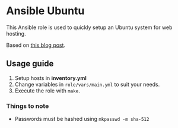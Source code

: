 # Ansible Ubuntu

This Ansible role is used to quickly setup an Ubuntu system for web hosting.

Based on [this blog post](https://confuzeus.com/hub/linux-system-administration/).

## Usage guide

1. Setup hosts in **inventory.yml**
2. Change variables in `role/vars/main.yml` to suit your needs.
3. Execute the role with `make`.

### Things to note

- Passwords must be hashed using `mkpasswd -m sha-512`